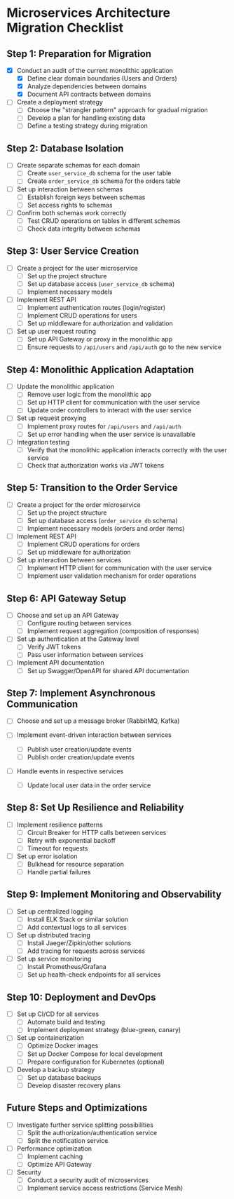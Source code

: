 # Microservices Architecture Migration Checklist

## Step 1: Preparation for Migration

- [x] Conduct an audit of the current monolithic application
    - [x] Define clear domain boundaries (Users and Orders)
    - [x] Analyze dependencies between domains
    - [x] Document API contracts between domains

- [ ] Create a deployment strategy
    - [ ] Choose the "strangler pattern" approach for gradual migration
    - [ ] Develop a plan for handling existing data
    - [ ] Define a testing strategy during migration

## Step 2: Database Isolation

- [ ] Create separate schemas for each domain
    - [ ] Create `user_service_db` schema for the user table
    - [ ] Create `order_service_db` schema for the orders table

- [ ] Set up interaction between schemas
    - [ ] Establish foreign keys between schemas
    - [ ] Set access rights to schemas

- [ ] Confirm both schemas work correctly
    - [ ] Test CRUD operations on tables in different schemas
    - [ ] Check data integrity between schemas

## Step 3: User Service Creation

- [ ] Create a project for the user microservice
    - [ ] Set up the project structure
    - [ ] Set up database access (`user_service_db` schema)
    - [ ] Implement necessary models

- [ ] Implement REST API
    - [ ] Implement authentication routes (login/register)
    - [ ] Implement CRUD operations for users
    - [ ] Set up middleware for authorization and validation

- [ ] Set up user request routing
    - [ ] Set up API Gateway or proxy in the monolithic app
    - [ ] Ensure requests to `/api/users` and `/api/auth` go to the new service

## Step 4: Monolithic Application Adaptation

- [ ] Update the monolithic application
    - [ ] Remove user logic from the monolithic app
    - [ ] Set up HTTP client for communication with the user service
    - [ ] Update order controllers to interact with the user service

- [ ] Set up request proxying
    - [ ] Implement proxy routes for `/api/users` and `/api/auth`
    - [ ] Set up error handling when the user service is unavailable

- [ ] Integration testing
    - [ ] Verify that the monolithic application interacts correctly with the user service
    - [ ] Check that authorization works via JWT tokens

## Step 5: Transition to the Order Service

- [ ] Create a project for the order microservice
    - [ ] Set up the project structure
    - [ ] Set up database access (`order_service_db` schema)
    - [ ] Implement necessary models (orders and order items)

- [ ] Implement REST API
    - [ ] Implement CRUD operations for orders
    - [ ] Set up middleware for authorization

- [ ] Set up interaction between services
    - [ ] Implement HTTP client for communication with the user service
    - [ ] Implement user validation mechanism for order operations

## Step 6: API Gateway Setup

- [ ] Choose and set up an API Gateway
    - [ ] Configure routing between services
    - [ ] Implement request aggregation (composition of responses)

- [ ] Set up authentication at the Gateway level
    - [ ] Verify JWT tokens
    - [ ] Pass user information between services

- [ ] Implement API documentation
    - [ ] Set up Swagger/OpenAPI for shared API documentation

## Step 7: Implement Asynchronous Communication

- [ ] Choose and set up a message broker (RabbitMQ, Kafka)

- [ ] Implement event-driven interaction between services
    - [ ] Publish user creation/update events
    - [ ] Publish order creation/update events

- [ ] Handle events in respective services
    - [ ] Update local user data in the order service

## Step 8: Set Up Resilience and Reliability

- [ ] Implement resilience patterns
    - [ ] Circuit Breaker for HTTP calls between services
    - [ ] Retry with exponential backoff
    - [ ] Timeout for requests

- [ ] Set up error isolation
    - [ ] Bulkhead for resource separation
    - [ ] Handle partial failures

## Step 9: Implement Monitoring and Observability

- [ ] Set up centralized logging
    - [ ] Install ELK Stack or similar solution
    - [ ] Add contextual logs to all services

- [ ] Set up distributed tracing
    - [ ] Install Jaeger/Zipkin/other solutions
    - [ ] Add tracing for requests across services

- [ ] Set up service monitoring
    - [ ] Install Prometheus/Grafana
    - [ ] Set up health-check endpoints for all services

## Step 10: Deployment and DevOps

- [ ] Set up CI/CD for all services
    - [ ] Automate build and testing
    - [ ] Implement deployment strategy (blue-green, canary)

- [ ] Set up containerization
    - [ ] Optimize Docker images
    - [ ] Set up Docker Compose for local development
    - [ ] Prepare configuration for Kubernetes (optional)

- [ ] Develop a backup strategy
    - [ ] Set up database backups
    - [ ] Develop disaster recovery plans

## Future Steps and Optimizations

- [ ] Investigate further service splitting possibilities
    - [ ] Split the authorization/authentication service
    - [ ] Split the notification service

- [ ] Performance optimization
    - [ ] Implement caching
    - [ ] Optimize API Gateway

- [ ] Security
    - [ ] Conduct a security audit of microservices
    - [ ] Implement service access restrictions (Service Mesh)
